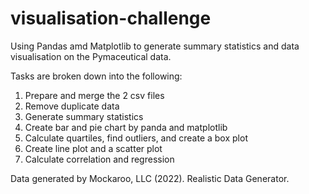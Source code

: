 # visualisation-challenge

Using Pandas amd Matplotlib to generate summary statistics and data visualisation on the Pymaceutical data.

Tasks are broken down into the following:
1. Prepare and merge the 2 csv files
2. Remove duplicate data
3. Generate summary statistics
4. Create bar and pie chart by panda and matplotlib
5. Calculate quartiles, find outliers, and create a box plot
6. Create line plot and a scatter plot
7. Calculate correlation and regression

Data generated by Mockaroo, LLC (2022). Realistic Data Generator.


